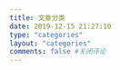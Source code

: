 ```yaml
---
title: 文章分类
date: 2019-12-15 21:27:10
type: "categories"
layout: "categories"
comments: false #关闭评论
---
```


